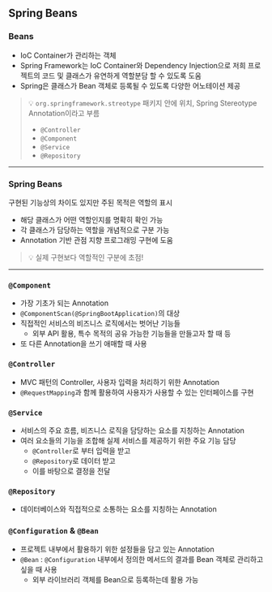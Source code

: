 ## Spring Beans
### Beans
- IoC Container가 관리하는 객체
- Spring Framework는 IoC Container와 Dependency Injection으로 저희 프로젝트의 코드 및 클래스가 유연하게 역할분담 할 수 있도록 도움
- Spring은 클래스가 Bean 객체로 등록될 수 있도록 다양한 어노테이션 제공
> 💡 `org.springframework.streotype` 패키지 안에 위치, Spring Stereotype Annotation이라고 부름
> - `@Controller`
> - `@Component`
> - `@Service`
> - `@Repository`

---
### Spring Beans
구현된 기능상의 차이도 있지만 주된 목적은 역할의 표시
- 해당 클래스가 어떤 역할인지를 명확히 확인 가능
- 각 클래스가 담당하는 역할을 개념적으로 구분 가능
- Annotation 기반 관점 지향 프로그래밍 구현에 도움
> 💡 실제 구현보다 역할적인 구분에 초점!

---
### `@Component`
- 가장 기초가 되는 Annotation
- `@ComponentScan(@SpringBootApplication)`의 대상
- 직접적인 서비스의 비즈니스 로직에서는 벗어난 기능들
  - 외부 API 활용, 특수 목적의 공유 가능한 기능들을 만들고자 할 때 등
- 또 다른 Annotation을 쓰기 애매할 때 사용


### `@Controller`
- MVC 패턴의 Controller, 사용자 입력을 처리하기 위한 Annotation
- `@RequestMapping`과 함께 활용하여 사용자가 사용할 수 있는 인터페이스를 구현


### `@Service`
- 서비스의 주요 흐름, 비즈니스 로직을 담당하는 요소를 지칭하는 Annotation
- 여러 요소들의 기능을 조합해 실제 서비스를 제공하기 위한 주요 기능 담당
  - `@Controller`로 부터 입력을 받고
  - `@Repository`로 데이터 받고
  - 이를 바탕으로 결정을 전달


### `@Repository`
- 데이터베이스와 직접적으로 소통하는 요소를 지칭하는 Annotation


### `@Configuration` & `@Bean`
- 프로젝트 내부에서 활용하기 위한 설정들을 담고 있는 Annotation
- `@Bean` : `@Configuration` 내부에서 정의한 메서드의 결과를 Bean 객체로 관리하고 싶을 때 사용
  - 외부 라이브러리 객체를 Bean으로 등록하는데 활용 가능